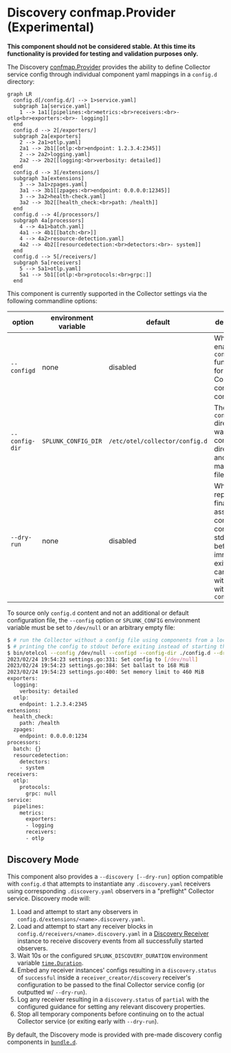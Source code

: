 # Discovery confmap.Provider (Experimental)

**This component should not be considered stable. At this time its functionality is provided for testing and validation purposes only.**

The Discovery [confmap.Provider](https://pkg.go.dev/go.opentelemetry.io/collector/confmap#readme-provider) provides
the ability to define Collector service config through individual component yaml mappings in a `config.d` directory:

```mermaid
graph LR
  config.d[/config.d/] --> 1>service.yaml]
  subgraph 1a[service.yaml]
    1 --> 1a1[[pipelines:<br>metrics:<br>receivers:<br>- otlp<br>exporters:<br>- logging]]
  end
  config.d --> 2[/exporters/]
  subgraph 2a[exporters]
    2 --> 2a1>otlp.yaml]
    2a1 --> 2b1[[otlp:<br>endpoint: 1.2.3.4:2345]]
    2 --> 2a2>logging.yaml]
    2a2 --> 2b2[[logging:<br>verbosity: detailed]]
  end
  config.d --> 3[/extensions/]
  subgraph 3a[extensions]
    3 --> 3a1>zpages.yaml]
    3a1 --> 3b1[[zpages:<br>endpoint: 0.0.0.0:12345]]
    3 --> 3a2>health-check.yaml]
    3a2 --> 3b2[[health_check:<br>path: /health]]
  end
  config.d --> 4[/processors/]
  subgraph 4a[processors]
    4 --> 4a1>batch.yaml]
    4a1 --> 4b1[[batch:<br>]]
    4 --> 4a2>resource-detection.yaml]
    4a2 --> 4b2[[resourcedetection:<br>detectors:<br>- system]]
  end
  config.d --> 5[/receivers/]
  subgraph 5a[receivers]
    5 --> 5a1>otlp.yaml]
    5a1 --> 5b1[[otlp:<br>protocols:<br>grpc:]]
  end
```

This component is currently supported in the Collector settings via the following commandline options:

| option         | environment variable | default                        | description                                                                                                                             |
|----------------|----------------------|--------------------------------|-----------------------------------------------------------------------------------------------------------------------------------------|
| `--configd`    | none                 | disabled                       | Whether to enable `config.d` functionality for final Collector config content.                                                          |
| `--config-dir` | `SPLUNK_CONFIG_DIR`  | `/etc/otel/collector/config.d` | The root `config.d` directory to walk for component directories and yaml mapping files.                                                 |
| `--dry-run`    | none                 | disabled                       | Whether to report the final assembled config contents to stdout before immediately exiting. This can be used with or without `config.d` |

To source only `config.d` content and not an additional or default configuration file, the `--config` option or
`SPLUNK_CONFIG` environment variable must be set to `/dev/null` or an arbitrary empty file:

```bash
$ # run the Collector without a config file using components from a local ./config.d config directory,
$ # printing the config to stdout before exiting instead of starting the Collector service:
$ bin/otelcol --config /dev/null --configd --config-dir ./config.d --dry-run
2023/02/24 19:54:23 settings.go:331: Set config to [/dev/null]
2023/02/24 19:54:23 settings.go:384: Set ballast to 168 MiB
2023/02/24 19:54:23 settings.go:400: Set memory limit to 460 MiB
exporters:
  logging:
    verbosity: detailed
  otlp:
    endpoint: 1.2.3.4:2345
extensions:
  health_check:
    path: /health
  zpages:
    endpoint: 0.0.0.0:1234
processors:
  batch: {}
  resourcedetection:
    detectors:
    - system
receivers:
  otlp:
    protocols:
      grpc: null
service:
  pipelines:
    metrics:
      exporters:
      - logging
      receivers:
      - otlp
```

## Discovery Mode

This component also provides a `--discovery [--dry-run]` option compatible with `config.d` that attempts to instantiate
any `.discovery.yaml` receivers using corresponding `.discovery.yaml` observers in a "preflight" Collector service.
Discovery mode will:

1. Load and attempt to start any observers in `config.d/extensions/<name>.discovery.yaml`.
1. Load and attempt to start any receiver blocks in `config.d/receivers/<name>.discovery.yaml` in a
[Discovery Receiver](../../receiver/discoveryreceiver/README.md) instance to receive discovery events from all
successfully started observers.
1. Wait 10s or the configured `SPLUNK_DISCOVERY_DURATION` environment variable [`time.Duration`](https://pkg.go.dev/time#ParseDuration).
1. Embed any receiver instances' configs resulting in a `discovery.status` of `successful` inside a `receiver_creator/discovery` receiver's configuration to be passed to the final Collector service config (or outputted w/ `--dry-run`).
1. Log any receiver resulting in a `discovery.status` of `partial` with the configured guidance for setting any relevant discovery properties.
1. Stop all temporary components before continuing on to the actual Collector service (or exiting early with `--dry-run`).


By default, the Discovery mode is provided with pre-made discovery config components in [`bundle.d`](./bundle/README.md).
